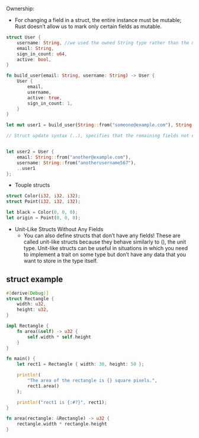 
Ownership: 

* For changing a field in a struct, the entire instance must be mutable; Rust doesn’t allow us to mark only certain fields as mutable.


```rust
struct User {
    username: String, //we used the owned String type rather than the &str string slice type; Because we want instances of this struct to own all of its data and for that data to be valid for as long as the entire struct is valid
    email: String,
    sign_in_count: u64,
    active: bool,
}

fn build_user(email: String, username: String) -> User {
    User {
        email,
        username,
        active: true,
        sign_in_count: 1,
    }
}

let mut user1 = build_user(String::from("someone@example.com"), String::from("someusername123"));

// Struct update syntax (..), specifies that the remaining fields not explicitly set should have the same value as the fields in the given instance.


let user2 = User {
	email: String::from("another@example.com"),
	username: String::from("anotherusername567"),
	..user1
};
```

* Touple structs

```rust
struct Color(i32, i32, i32);
struct Point(i32, i32, i32);

let black = Color(0, 0, 0);
let origin = Point(0, 0, 0);
```

* Unit-Like Structs Without Any Fields
	* You can also define structs that don’t have any fields! These are called unit-like structs because they behave similarly to (), the unit type. Unit-like structs can be useful in situations in which you need to implement a trait on some type but don’t have any data that you want to store in the type itself.

## struct example

```rust
#[derive(Debug)]
struct Rectangle {
    width: u32,
    height: u32,
}

impl Rectangle {
    fn area(&self) -> u32 {
        self.width * self.height
    }
}

fn main() {
    let rect1 = Rectangle { width: 30, height: 50 };

    println!(
        "The area of the rectangle is {} square pixels.",
        rect1.area()
    );

    println!("rect1 is {:#?}", rect1);
}

fn area(rectangle: &Rectangle) -> u32 {
    rectangle.width * rectangle.height
}
```